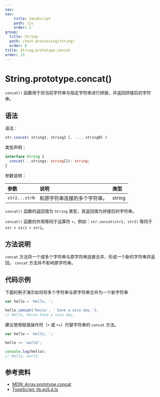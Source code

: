 ```yaml
---
nav:
nav:
    title: JavaScript
    path: /js
    order: 2
group:
  title: String
  path: /text-processing/string/
  order: 9
title: String.prototype.concat
order: 13
---
```


# String.prototype.concat()

`concat()` 函数用于将当前字符串与指定字符串进行拼接，并返回拼接后的字符串。

## 语法

语法：

```js
str.concat( string2, string3 [, ..., stringN] )
```

类型声明：

```ts
interface String {
  concat(...strings: string[]): string;
}
```

参数说明：

| 参数          | 说明                         | 类型   |
| :------------ | :--------------------------- | :----- |
| `str2...strN` | 和原字符串连接的多个字符串。 | string |

`concat()` 函数的返回值为 `String` 类型，其返回值为拼接后的字符串。

`concat()` 函数的作用等同于运算符 `+`，例如：`str.concat(str1, str2)` 等同于 `str + str1 + str2`。

## 方法说明

`concat` 方法将一个或多个字符串与原字符串连接合并，形成一个新的字符串并返回。 `concat` 方法并不影响原字符串。

## 代码示例

下面的例子演示如何将多个字符串与原字符串合并为一个新字符串

```js
var hello = 'Hello, ';

hello.concat('Kevin', ' have a nice day.');
// Hello, Kevin have a nice day.
```

建议使用赋值操作符（`+` 或 `+=`）代替字符串的 `concat` 方法。

```js
var hello = 'Hello, ';

hello += 'world';

console.log(hello);
// Hello, world
```

## 参考资料

- [MDN: Array.prototype.concat](https://developer.mozilla.org/zh-CN/docs/Web/JavaScript/Reference/Global_Objects/String/concat)
- [TypeScript: lib.es5.d.ts](https://github.com/microsoft/TypeScript/blob/main/lib/lib.es5.d.ts)
